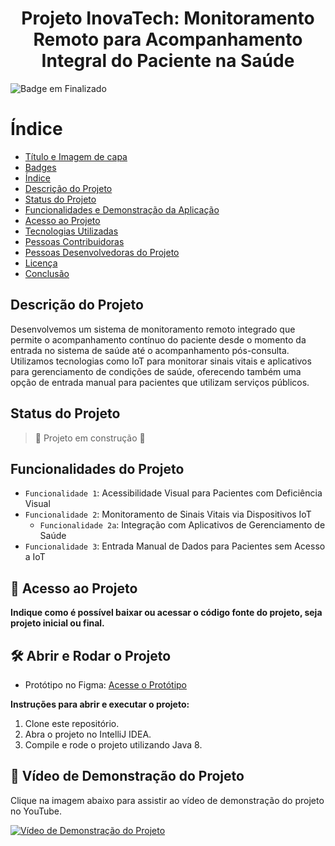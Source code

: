 <h1 align="center">Projeto InovaTech: Monitoramento Remoto para Acompanhamento Integral do Paciente na Saúde</h1>

![Badge em Finalizado](http://img.shields.io/static/v1?label=STATUS&message=FINALIZADO&color=BLUE&style=for-the-badge)

# Índice
* [Título e Imagem de capa](#título-e-imagem-de-capa)
* [Badges](#badges)
* [Índice](#índice)
* [Descrição do Projeto](#descrição-do-projeto)
* [Status do Projeto](#status-do-projeto)
* [Funcionalidades e Demonstração da Aplicação](#funcionalidades-e-demonstração-da-aplicação)
* [Acesso ao Projeto](#acesso-ao-projeto)
* [Tecnologias Utilizadas](#tecnologias-utilizadas)
* [Pessoas Contribuidoras](#pessoas-contribuidoras)
* [Pessoas Desenvolvedoras do Projeto](#pessoas-desenvolvedoras)
* [Licença](#licença)
* [Conclusão](#conclusão)

## Descrição do Projeto
Desenvolvemos um sistema de monitoramento remoto integrado que permite o acompanhamento contínuo do paciente desde o momento da entrada no sistema de saúde até o acompanhamento pós-consulta. Utilizamos tecnologias como IoT para monitorar sinais vitais e aplicativos para gerenciamento de condições de saúde, oferecendo também uma opção de entrada manual para pacientes que utilizam serviços públicos.

## Status do Projeto
> :construction: Projeto em construção :construction:

## Funcionalidades do Projeto
- `Funcionalidade 1`: Acessibilidade Visual para Pacientes com Deficiência Visual
- `Funcionalidade 2`: Monitoramento de Sinais Vitais via Dispositivos IoT
  - `Funcionalidade 2a`: Integração com Aplicativos de Gerenciamento de Saúde
- `Funcionalidade 3`: Entrada Manual de Dados para Pacientes sem Acesso a IoT

## 📁 Acesso ao Projeto
**Indique como é possível baixar ou acessar o código fonte do projeto, seja projeto inicial ou final.**

## 🛠️ Abrir e Rodar o Projeto
- Protótipo no Figma: [Acesse o Protótipo](https://www.figma.com/design/tZW53VCxa081WMVhE4NPuv/Untitled?node-id=0-1&m=dev)

**Instruções para abrir e executar o projeto:**
1. Clone este repositório.
2. Abra o projeto no IntelliJ IDEA.
3. Compile e rode o projeto utilizando Java 8.

## 🎥 Vídeo de Demonstração do Projeto
Clique na imagem abaixo para assistir ao vídeo de demonstração do projeto no YouTube.

[![Vídeo de Demonstração do Projeto](https://img.youtube.com/vi/hB6ITBIgqEg/0.jpg)](https://www.youtube.com/watch?v=hB6ITBIgqEg)


